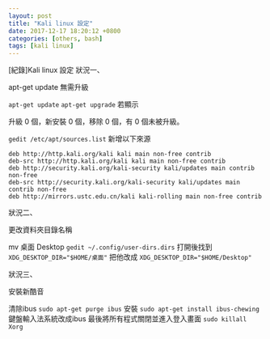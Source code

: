```yaml
---
layout: post                          
title: "Kali linux 設定"                   
date: 2017-12-17 18:20:12 +0800       
categories: [others, bash]         
tags: [kali linux]
---
```


[紀錄]Kali linux 設定
狀況一、

apt-get update 無需升級 

```apt-get update```
```apt-get upgrade```
若顯示

升級 0 個，新安裝 0 個，移除 0 個，有 0 個未被升級。

```gedit /etc/apt/sources.list```
新增以下來源

```
deb http://http.kali.org/kali kali main non-free contrib
deb-src http://http.kali.org/kali kali main non-free contrib
deb http://security.kali.org/kali-security kali/updates main contrib non-free
deb-src http://security.kali.org/kali-security kali/updates main contrib non-free
deb http://mirrors.ustc.edu.cn/kali kali-rolling main non-free contrib
```

狀況二、

更改資料夾目錄名稱

mv 桌面 Desktop
```gedit ~/.config/user-dirs.dirs```
打開後找到
```XDG_DESKTOP_DIR="$HOME/桌面"```
把他改成
```XDG_DESKTOP_DIR="$HOME/Desktop"```


狀況三、

安裝新酷音

清除ibus
```sudo apt-get purge ibus```
安裝
```sudo apt-get install ibus-chewing```
鍵盤輸入法系統改成ibus
最後將所有程式關閉並進入登入畫面
```sudo killall Xorg```